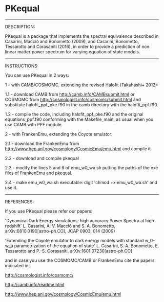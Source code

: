 # PKequal

------------------------------------------------------------------------
DESCRIPTION:

PKequal is a package that implements the spectral equivalence 
described in Casarini, Macció and Bonometto (2009), and Casarini, 
Bonometto, Tessarotto and Corasaniti (2016), in order to provide a 
prediction of non linear matter power spectrum for varying equation of 
state models.

------------------------------------------------------------------------
INSTRUCTIONS:

You can use PKequal in 2 ways:


1 - with CAMB/COSMOMC, extending the revised Halofit (Takahashi+ 2012): 

1.1 - download CAMB from http://camb.info/CAMBsubmit.html or COSMOMC 
from http://cosmologist.info/cosmomc/submit.html and substitute 
halofit_ppf_pke.f90 in the camb directory with the halofit_ppf.f90.

1.2 - compile the code, including halofit_ppf_pke.f90 and the original 
equations_ppf.f90 conforming with the Makefile_main, as usual when you 
use CAMB with PPF module.


2 - with FrankenEmu, extending the Coyote emulator: 

2.1 - download the FrankenEmu from 
http://www.hep.anl.gov/cosmology/CosmicEmu/emu.html and compile it. 

2.2 - download and compile pkequal

2.3 - modify the lines 5 and 6 of emu_w0_wa.sh putting the paths of 
the exe files of FrankenEmu and pkequal. 

2.4 - make emu_w0_wa.sh executable:
digit 'chmod +x emu_w0_wa.sh' and use it.


------------------------------------------------------------------------
REFERENCES:

If you use PKequal please refer our papers:
 
'Dynamical Dark Energy simulations: high accuracy Power Spectra at 
high redshift' L. Casarini, A. V. Macció and S. A. Bonometto, 
arXiv:0810.0190[astro-ph.CO], JCAP 0903, 014 (2009)

'Extending the Coyote emulator to dark energy models with standard 
w_0-w_a parametrization of the equation of state' L. Casarini, S. A. 
Bonometto, E. Tessarotto and P.-S. Corasaniti, 
arXiv:1601.07230[astro-ph.CO] 

and in case you use the COSMOMC/CAMB or FrankenEmu cite the papers 
indicated in:

http://cosmologist.info/cosmomc/

http://camb.info/readme.html

http://www.hep.anl.gov/cosmology/CosmicEmu/emu.html
